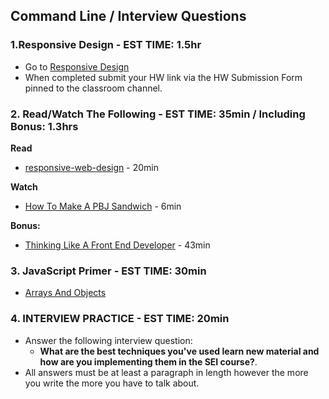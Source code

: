 
## Command Line / Interview Questions

### 1.Responsive Design  - EST TIME: 1.5hr

- Go to [Responsive Design](./responsive-design)
- When completed submit your HW link via the HW Submission Form pinned to the classroom channel.


### 2. Read/Watch The Following - EST TIME: 35min / Including Bonus: 1.3hrs

**Read**

- [responsive-web-design](https://learn.shayhowe.com/advanced-html-css/responsive-web-design/#media-queries) - 20min

**Watch**

- [How To Make A PBJ Sandwich](https://www.youtube.com/watch?v=Ct-lOOUqmyY) - 6min


**Bonus:**

- [Thinking Like A Front End Developer](https://css-tricks.com/video-screencasts/169-how-to-think-like-a-front-end-developer/) - 43min

### 3. JavaScript Primer - EST TIME: 30min

- [Arrays And Objects](https://git.generalassemb.ly/SEIR-329/JS_Primer_Homework)


### 4.  INTERVIEW PRACTICE - EST TIME: 20min

- Answer the following interview question: 
  - **What are the best techniques you've used learn new material and how are you implementing them in the SEI course?**.
- All answers must be at least a paragraph in length however the more you write the more you have to talk about.



